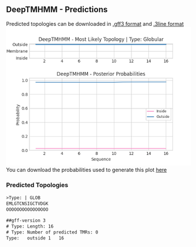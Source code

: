 ## DeepTMHMM - Predictions
Predicted topologies can be downloaded in [.gff3 format](TMRs.gff3) and [.3line format](predicted_topologies.3line)
![picture](plot.png)
You can download the probabilities used to generate this plot [here](Type:_probs.csv)
### Predicted Topologies
```
>Type: | GLOB
EMLGTCNSIGCTVDGK
OOOOOOOOOOOOOOOO

```


```
##gff-version 3
# Type: Length: 16
# Type: Number of predicted TMRs: 0
Type:	outside	1	16				

```
